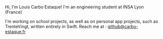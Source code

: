Hi, I'm Louis Carbo Estaque!
I'm an engineering student at INSA Lyon (France)

I'm working on school projects, as well as on personal app projects, such as TrenteVingt, written entirely in Swift.
Reach me at : github@carbo-estaque.fr
